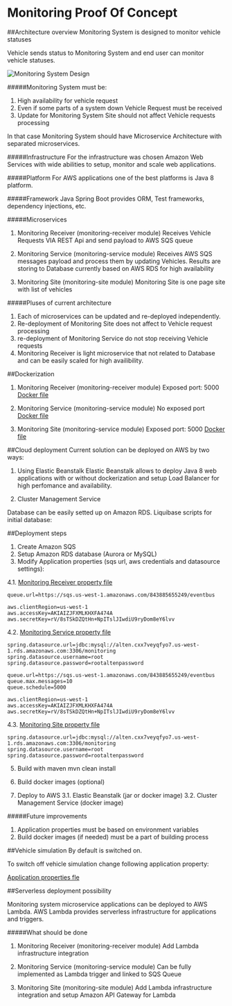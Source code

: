 # Monitoring Proof Of Concept


##Architecture overview
Monitoring System is designed to monitor vehicle statuses

Vehicle sends status to Monitoring System and end user can monitor vehicle statuses.

![Monitoring System Design](https://docs.google.com/drawings/d/e/2PACX-1vSpZRgcqXSRAcG2e3ZTaddAd-HuCAo1s6Em1siCE1YyHnhmmqmZ7E55Dm2NwYxAnnmS-5Xnl2WFGziX/pub?w=927&h=432)


#####Monitoring System must be:

1. High availability for vehicle request
2. Even if some parts of a system down Vehicle Request must be received
3. Update for Monitoring System Site should not affect Vehicle requests processing

In that case Monitoring System should have Microservice Architecture with separated microservices.

#####Infrastructure
For the infrastructure was chosen Amazon Web Services with wide abilities to setup, monitor and scale web applications.

#####Platform
For AWS applications one of the best platforms is Java 8 platform.

#####Framework
Java Spring Boot provides ORM, Test frameworks, dependency injections, etc. 


#####Microservices
1. Monitoring Receiver (monitoring-receiver module)
    Receives Vehicle Requests VIA REST Api and send payload to AWS SQS queue
    
2. Monitoring Service (monitoring-service module)
    Receives AWS SQS messages payload and process them by updating Vehicles.
    Results are storing to Database currently based on AWS RDS for high availability
    
3. Monitoring Site (monitoring-site module)
    Monitoring Site is one page site with list of vehicles
    

#####Pluses of current architecture
1. Each of microservices can be updated and re-deployed independently.
2. Re-deployment of Monitoring Site does not affect to Vehicle request processing
3. re-deployment of Monitoring Service do not stop receiving Vehicle requests
4. Monitoring Receiver is light microservice that not related to Database and can be easily scaled for high availibility.

##Dockerization
1. Monitoring Receiver (monitoring-receiver module)
Exposed port: 5000 
[Docker file](https://github.com/Nurkambay/monitoring-poc/blob/master/monitoring-receiver/Dockerfile)

2. Monitoring Service (monitoring-service module)
No exposed port 
[Docker file](https://github.com/Nurkambay/monitoring-poc/blob/master/monitoring-service/Dockerfile)

3. Monitoring Site (monitoring-service module)
Exposed port: 5000 
[Docker file](https://github.com/Nurkambay/monitoring-poc/blob/master/monitoring-site/Dockerfile)
    
##Cloud deployment
Current solution can be deployed on AWS by two ways:

1. Using Elastic Beanstalk
    Elastic Beanstalk allows to deploy Java 8 web applications with or without dockerization and setup Load Balancer for high perfomance and availability.
    
2. Cluster Management Service
    
Database can be easily setted up on Amazon RDS.
Liquibase scripts for initial database:

##Deployment steps
1. Create Amazon SQS
2. Setup Amazon RDS database (Aurora or MySQL)
4. Modify Application properties (sqs url, aws credentials and datasource settings):

4.1. [Monitoring Receiver property file](https://github.com/Nurkambay/monitoring-poc/blob/master/monitoring-receiver/src/main/resources/application.properties)
```
queue.url=https://sqs.us-west-1.amazonaws.com/843885655249/eventbus

aws.clientRegion=us-west-1
aws.accessKey=AKIAIZJFXMLKHXFA474A
aws.secretKey=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

```
4.2. [Monitoring Service property file](https://github.com/Nurkambay/monitoring-poc/blob/master/monitoring-service/src/main/resources/application.properties)
```
spring.datasource.url=jdbc:mysql://alten.cxx7veyqfyo7.us-west-1.rds.amazonaws.com:3306/monitoring
spring.datasource.username=root
spring.datasource.password=rootaltenpassword

queue.url=https://sqs.us-west-1.amazonaws.com/843885655249/eventbus
queue.max.messages=10
queue.schedule=5000

aws.clientRegion=us-west-1
aws.accessKey=AKIAIZJFXMLKHXFA474A
aws.secretKey=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
```

4.3. [Monitoring Site property file](https://github.com/Nurkambay/monitoring-poc/blob/master/monitoring-site/src/main/resources/application.properties)
```
spring.datasource.url=jdbc:mysql://alten.cxx7veyqfyo7.us-west-1.rds.amazonaws.com:3306/monitoring
spring.datasource.username=root
spring.datasource.password=rootaltenpassword
```

5. Build with maven
    mvn clean install
    
6. Build docker images (optional)

7. Deploy to AWS
    3.1. Elastic Beanstalk (jar or docker image)
    3.2. Cluster Management Service (docker image)

#####Future improvements
1. Application properties must be based on environment variables
2. Build docker images (if needed) must be a part of building process

 
##Vehicle simulation
By default is switched on.

To switch off vehicle simulation change following application property:

[Application properties fle](https://github.com/Nurkambay/monitoring-poc/blob/master/monitoring-receiver/src/main/resources/application.properties)

##Serverless deployment possibility

Monitoring system microservice applications can be deployed to AWS Lambda.
AWS Lambda provides serverless infrastructure for applications and triggers.

#####What should be done
1. Monitoring Receiver (monitoring-receiver module)
    Add Lambda infrastructure integration

2. Monitoring Service (monitoring-service module)
    Can be fully implemented as Lambda trigger and linked to SQS Queue

3. Monitoring Site (monitoring-site module)
    Add Lambda infrastructure integration and setup Amazon API Gateway for Lambda


